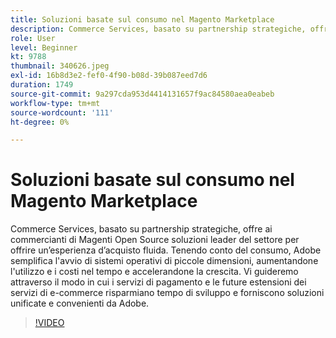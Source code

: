 ```yaml
---
title: Soluzioni basate sul consumo nel Magento Marketplace
description: Commerce Services, basato su partnership strategiche, offre ai commercianti di Magento Open Source soluzioni leader del settore per offrire un’esperienza di acquisto perfetta... (Le descrizioni devono essere comprese tra 60 e 160 caratteri)
role: User
level: Beginner
kt: 9788
thumbnail: 340626.jpeg
exl-id: 16b8d3e2-fef0-4f90-b08d-39b087eed7d6
duration: 1749
source-git-commit: 9a297cda953d4414131657f9ac84580aea0eabeb
workflow-type: tm+mt
source-wordcount: '111'
ht-degree: 0%

---
```


# Soluzioni basate sul consumo nel Magento Marketplace

Commerce Services, basato su partnership strategiche, offre ai commercianti di Magenti Open Source soluzioni leader del settore per offrire un’esperienza d’acquisto fluida. Tenendo conto del consumo, Adobe semplifica l&#39;avvio di sistemi operativi di piccole dimensioni, aumentandone l&#39;utilizzo e i costi nel tempo e accelerandone la crescita. Vi guideremo attraverso il modo in cui i servizi di pagamento e le future estensioni dei servizi di e-commerce risparmiano tempo di sviluppo e forniscono soluzioni unificate e convenienti da Adobe.

>[!VIDEO](https://video.tv.adobe.com/v/340626/?quality=12&learn=on)
